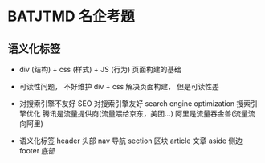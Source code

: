# BATJTMD 名企考题


## 语义化标签
- div (结构) + css (样式) + JS (行为) 页面构建的基础
- 可读性问题， 不好维护
    div + css 解决页面构建， 但是可读性差
- 对搜索引擎不友好
    SEO 对搜索引擎友好
    search engine optimization 搜索引擎优化
    腾讯是流量提供商(流量喂给京东，美团...)
    阿里是流量吞金兽(流量流向阿里)

- 语义化标签
    header 头部
    nav 导航
    section 区块
    article 文章
    aside 侧边
    footer 底部
